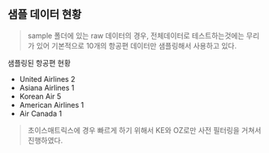 ## 샘플 데이터 현황

> sample 폴더에 있는 raw 데이터의 경우,
> 전체데이터로 테스트하는것에는 무리가 있어 기본적으로 10개의 항공편 데이터만 샘플링해서 사용하고 있다.

샘플링된 항공편 현황

- United Airlines 2
- Asiana Airlines 1
- Korean Air 5
- American Airlines 1
- Air Canada 1

> 초이스매트릭스에 경우 빠르게 하기 위해서 KE와 OZ로만 사전 필터링을 거쳐서 진행하였다.
